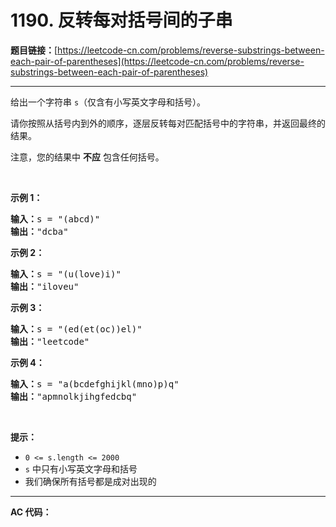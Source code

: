 # 1190. 反转每对括号间的子串

**题目链接：**[https://leetcode-cn.com/problems/reverse-substrings-between-each-pair-of-parentheses](https://leetcode-cn.com/problems/reverse-substrings-between-each-pair-of-parentheses)

---

<div class="content__1Y2H">
 <div class="notranslate">
  <p>给出一个字符串&nbsp;<code>s</code>（仅含有小写英文字母和括号）。</p> 
  <p>请你按照从括号内到外的顺序，逐层反转每对匹配括号中的字符串，并返回最终的结果。</p> 
  <p>注意，您的结果中 <strong>不应</strong> 包含任何括号。</p> 
  <p>&nbsp;</p> 
  <p><strong>示例 1：</strong></p> 
  <pre class="language-text"><strong>输入：</strong>s = "(abcd)"
<strong>输出：</strong>"dcba"
</pre> 
  <p><strong>示例 2：</strong></p> 
  <pre class="language-text"><strong>输入：</strong>s = "(u(love)i)"
<strong>输出：</strong>"iloveu"
</pre> 
  <p><strong>示例 3：</strong></p> 
  <pre class="language-text"><strong>输入：</strong>s = "(ed(et(oc))el)"
<strong>输出：</strong>"leetcode"
</pre> 
  <p><strong>示例 4：</strong></p> 
  <pre class="language-text"><strong>输入：</strong>s = "a(bcdefghijkl(mno)p)q"
<strong>输出：</strong>"apmnolkjihgfedcbq"
</pre> 
  <p>&nbsp;</p> 
  <p><strong>提示：</strong></p> 
  <ul> 
   <li><code>0 &lt;= s.length &lt;= 2000</code></li> 
   <li><code>s</code> 中只有小写英文字母和括号</li> 
   <li>我们确保所有括号都是成对出现的</li> 
  </ul> 
 </div>
</div>

---

**AC 代码：**

```java

```